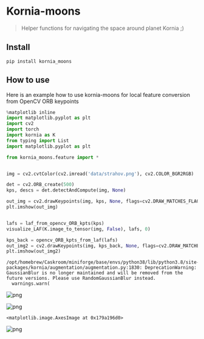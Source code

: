 # Kornia-moons
> Helper functions for navigating the space around planet Kornia ;)


## Install

`pip install kornia_moons`

## How to use

Here is an example how to use kornia-moons for local feature conversion from OpenCV ORB keypoints

```python
%matplotlib inline
import matplotlib.pyplot as plt
import cv2
import torch
import kornia as K
from typing import List
import matplotlib.pyplot as plt

from kornia_moons.feature import *


img = cv2.cvtColor(cv2.imread('data/strahov.png'), cv2.COLOR_BGR2RGB)

det = cv2.ORB_create(500)
kps, descs = det.detectAndCompute(img, None)

out_img = cv2.drawKeypoints(img, kps, None, flags=cv2.DRAW_MATCHES_FLAGS_DRAW_RICH_KEYPOINTS)
plt.imshow(out_img)


lafs = laf_from_opencv_ORB_kpts(kps)
visualize_LAF(K.image_to_tensor(img, False), lafs, 0)

kps_back = opencv_ORB_kpts_from_laf(lafs)
out_img2 = cv2.drawKeypoints(img, kps_back, None, flags=cv2.DRAW_MATCHES_FLAGS_DRAW_RICH_KEYPOINTS)
plt.imshow(out_img2)
```

    /opt/homebrew/Caskroom/miniforge/base/envs/python38/lib/python3.8/site-packages/kornia/augmentation/augmentation.py:1830: DeprecationWarning: GaussianBlur is no longer maintained and will be removed from the future versions. Please use RandomGaussianBlur instead.
      warnings.warn(



![png](docs/images/output_4_1.png)



![png](docs/images/output_4_2.png)





    <matplotlib.image.AxesImage at 0x179a196d0>




![png](docs/images/output_4_4.png)

